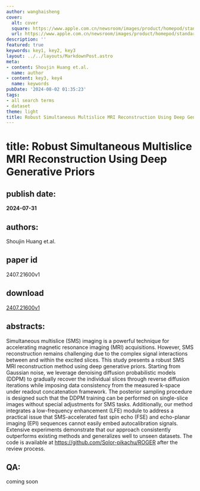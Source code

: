 ```yaml
---
author: wanghaisheng
cover:
  alt: cover
  square: https://www.apple.com.cn/newsroom/images/product/homepod/standard/Apple-HomePod-hero-230118_big.jpg.large_2x.jpg
  url: https://www.apple.com.cn/newsroom/images/product/homepod/standard/Apple-HomePod-hero-230118_big.jpg.large_2x.jpg
description: ''
featured: true
keywords: key1, key2, key3
layout: ../../layouts/MarkdownPost.astro
meta:
- content: Shoujin Huang et.al.
  name: author
- content: key3, key4
  name: keywords
pubDate: '2024-08-02 01:35:23'
tags:
- all search terms
- dataset
theme: light
title: Robust Simultaneous Multislice MRI Reconstruction Using Deep Generative Priors
---
```


# title: Robust Simultaneous Multislice MRI Reconstruction Using Deep Generative Priors 
## publish date: 
**2024-07-31** 
## authors: 
  Shoujin Huang et.al. 
## paper id
2407.21600v1
## download
[2407.21600v1](http://arxiv.org/abs/2407.21600v1)
## abstracts:
Simultaneous multislice (SMS) imaging is a powerful technique for accelerating magnetic resonance imaging (MRI) acquisitions. However, SMS reconstruction remains challenging due to the complex signal interactions between and within the excited slices. This study presents a robust SMS MRI reconstruction method using deep generative priors. Starting from Gaussian noise, we leverage denoising diffusion probabilistic models (DDPM) to gradually recover the individual slices through reverse diffusion iterations while imposing data consistency from the measured k-space under readout concatenation framework. The posterior sampling procedure is designed such that the DDPM training can be performed on single-slice images without special adjustments for SMS tasks. Additionally, our method integrates a low-frequency enhancement (LFE) module to address a practical issue that SMS-accelerated fast spin echo (FSE) and echo-planar imaging (EPI) sequences cannot easily embed autocalibration signals. Extensive experiments demonstrate that our approach consistently outperforms existing methods and generalizes well to unseen datasets. The code is available at https://github.com/Solor-pikachu/ROGER after the review process.
## QA:
coming soon
